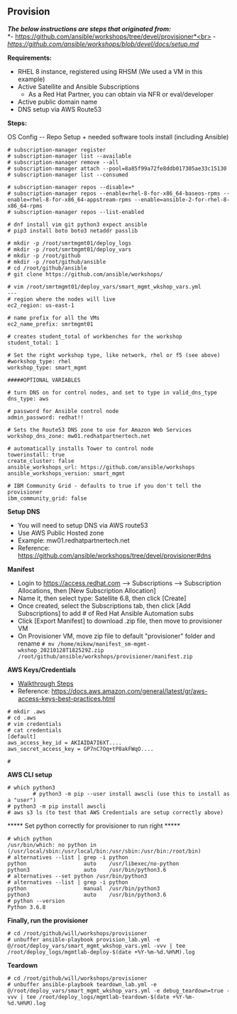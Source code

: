 ## Provision

***The below instructions are steps that originated from:***<br>
*- https://github.com/ansible/workshops/tree/devel/provisioner*<br>
*- https://github.com/ansible/workshops/blob/devel/docs/setup.md*


**Requirements:**
- RHEL 8 instance, registered using RHSM (We used a VM in this example)
- Active Satellite and Ansible Subscriptions
    - As a Red Hat Partner, you can obtain via NFR or eval/developer
- Active public domain name
- DNS setup via AWS Route53 

**Steps:**
 
OS Config -- Repo Setup + needed software tools install (including Ansible)
```
# subscription-manager register
# subscription-manager list --available
# subscription-manager remove --all
# subscription-manager attach --pool=8a85f99a72fe8ddb017305ae33c15130
# subscription-manager list --consumed

# subscription-manager repos --disable=*
# subscription-manager repos --enable=rhel-8-for-x86_64-baseos-rpms --enable=rhel-8-for-x86_64-appstream-rpms --enable=ansible-2-for-rhel-8-x86_64-rpms
# subscription-manager repos --list-enabled

# dnf install vim git python3 expect ansible
# pip3 install boto boto3 netaddr passlib 

# mkdir -p /root/smrtmgmt01/deploy_logs
# mkdir -p /root/smrtmgmt01/deploy_vars
# mkdir -p /root/github
# mkdir -p /root/github/ansible
# cd /root/github/ansible
# git clone https://github.com/ansible/workshops/
 
# vim /root/smrtmgmt01/deploy_vars/smart_mgmt_wkshop_vars.yml
---
# region where the nodes will live
ec2_region: us-east-1

# name prefix for all the VMs
ec2_name_prefix: smrtmgmt01

# creates student_total of workbenches for the workshop
student_total: 1

# Set the right workshop type, like network, rhel or f5 (see above)
#workshop_type: rhel
workshop_type: smart_mgmt

#####OPTIONAL VARIABLES

# turn DNS on for control nodes, and set to type in valid_dns_type
dns_type: aws

# password for Ansible control node
admin_password: redhat!!

# Sets the Route53 DNS zone to use for Amazon Web Services
workshop_dns_zone: mw01.redhatpartnertech.net

# automatically installs Tower to control node
towerinstall: true
create_cluster: false
ansible_workshops_url: https://github.com/ansible/workshops
ansible_workshops_version: smart_mgmt

# IBM Community Grid - defaults to true if you don't tell the provisioner
ibm_community_grid: false
```

**Setup DNS** 
- You will need to setup DNS via AWS route53
- Use AWS Public Hosted zone
- Example: mw01.redhatpartnertech.net
- Reference: https://github.com/ansible/workshops/tree/devel/provisioner#dns

**Manifest**
- Login to https://access.redhat.com --> Subscriptions --> Subscription Allocations, then [New Subscription Allocation]
- Name it, then select type: Satellite 6.8, then click [Create]
- Once created, select the Subscriptions tab, then click [Add Subscriptions] to add # of Red Hat Ansible Automation subs
- Click [Export Manifest] to download .zip file, then move to provisioner VM
- On Provisioner VM, move zip file to default "provisioner" folder and rename
```# mv /home/mikew/manifest_sm-mgmt-wkshop_20210128T182529Z.zip /root/github/ansible/workshops/provisioner/manifest.zip```

**AWS Keys/Credentials**
- [Walkthrough Steps](https://github.com/ansible/workshops/blob/devel/docs/aws-directions/AWSHELP.md)
- Reference: https://docs.aws.amazon.com/general/latest/gr/aws-access-keys-best-practices.html
```# cd ~/
# mkdir .aws
# cd .aws
# vim credentials 
# cat credentials
[default]
aws_access_key_id = AKIAIDA7I6XT....
aws_secret_access_key = GP7nC7Oq+tP8akFWqO....

#
```

**AWS CLI setup**
```
# which python3
        # python3 -m pip --user install awscli (use this to install as a "user")
# python3 -m pip install awscli
# aws s3 ls (to test that AWS Credentials are setup correctly above)
```
***** Set python correctly for provisioner to run right *****
```
# which python
/usr/bin/which: no python in (/usr/local/sbin:/usr/local/bin:/usr/sbin:/usr/bin:/root/bin)
# alternatives --list | grep -i python
python              	auto  	/usr/libexec/no-python
python3             	auto  	/usr/bin/python3.6
# alternatives --set python /usr/bin/python3
# alternatives --list | grep -i python
python              	manual	/usr/bin/python3
python3             	auto  	/usr/bin/python3.6
# python --version
Python 3.6.8
```

**Finally, run the provisioner**
```
# cd /root/github/will/workshops/provisioner
# unbuffer ansible-playbook provision_lab.yml -e @/root/deploy_vars/smart_mgmt_wkshop_vars.yml -vvv | tee /root/deploy_logs/mgmtlab-deploy-$(date +%Y-%m-%d.%H%M).log
```

**Teardown**
```
# cd /root/github/will/workshops/provisioner
# unbuffer ansible-playbook teardown_lab.yml -e @/root/deploy_vars/smart_mgmt_wkshop_vars.yml -e debug_teardown=true -vvv | tee /root/deploy_logs/mgmtlab-teardown-$(date +%Y-%m-%d.%H%M).log
```


